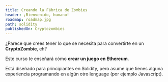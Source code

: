 ```yaml
---
title: Creando la Fábrica de Zombies
header: ¡Bienvenido, humano!
roadmap: roadmap.jpg
path: solidity
publishedOn: Cryptozombies
---
```


¿Parece que crees tener lo que se necesita para convertirte en un **CryptoZombie**, eh?

Este curso te enseñará cómo **crear un juego en Ethereum**.

Está diseñado para principiantes en Solidity, pero asume que tienes alguna experiencia
programando en algún otro lenguage (por ejemplo Javascript).
